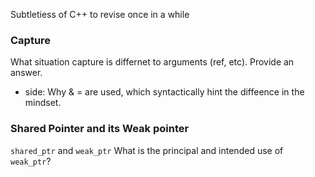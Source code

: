 Subtletiess of C++ to revise once in a while

### Capture
What situation capture is differnet to arguments (ref, etc). Provide an answer.
* side: Why & = are used, which syntactically hint the diffeence in the mindset.

### Shared Pointer and its Weak pointer
`shared_ptr` and `weak_ptr`
What is the principal and intended use of `weak_ptr`?
